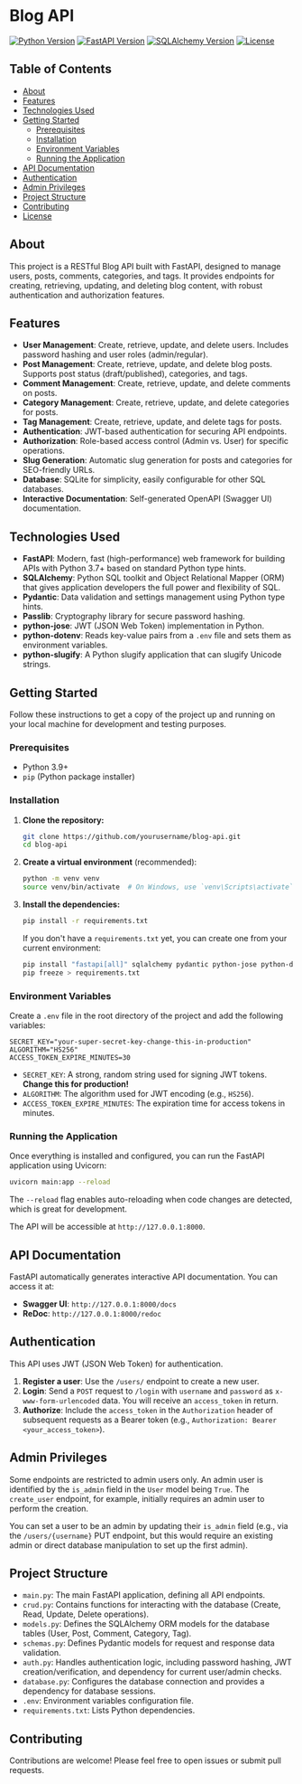 # Blog API

[![Python Version](https://img.shields.io/badge/python-3.9%2B-blue.svg)](https://www.python.org/)
[![FastAPI Version](https://img.shields.io/badge/fastapi-0.104.1-green.svg)](https://fastapi.tiangolo.com/)
[![SQLAlchemy Version](https://img.shields.io/badge/sqlalchemy-2.0.23-orange.svg)](https://www.sqlalchemy.org/)
[![License](https://img.shields.io/badge/license-MIT-blue.svg)](LICENSE)

## Table of Contents

- [About](#about)
- [Features](#features)
- [Technologies Used](#technologies-used)
- [Getting Started](#getting-started)
  - [Prerequisites](#prerequisites)
  - [Installation](#installation)
  - [Environment Variables](#environment-variables)
  - [Running the Application](#running-the-application)
- [API Documentation](#api-documentation)
- [Authentication](#authentication)
- [Admin Privileges](#admin-privileges)
- [Project Structure](#project-structure)
- [Contributing](#contributing)
- [License](#license)

## About

This project is a RESTful Blog API built with FastAPI, designed to manage users, posts, comments, categories, and tags. It provides endpoints for creating, retrieving, updating, and deleting blog content, with robust authentication and authorization features.

## Features

- **User Management**: Create, retrieve, update, and delete users. Includes password hashing and user roles (admin/regular).
- **Post Management**: Create, retrieve, update, and delete blog posts. Supports post status (draft/published), categories, and tags.
- **Comment Management**: Create, retrieve, update, and delete comments on posts.
- **Category Management**: Create, retrieve, update, and delete categories for posts.
- **Tag Management**: Create, retrieve, update, and delete tags for posts.
- **Authentication**: JWT-based authentication for securing API endpoints.
- **Authorization**: Role-based access control (Admin vs. User) for specific operations.
- **Slug Generation**: Automatic slug generation for posts and categories for SEO-friendly URLs.
- **Database**: SQLite for simplicity, easily configurable for other SQL databases.
- **Interactive Documentation**: Self-generated OpenAPI (Swagger UI) documentation.

## Technologies Used

- **FastAPI**: Modern, fast (high-performance) web framework for building APIs with Python 3.7+ based on standard Python type hints.
- **SQLAlchemy**: Python SQL toolkit and Object Relational Mapper (ORM) that gives application developers the full power and flexibility of SQL.
- **Pydantic**: Data validation and settings management using Python type hints.
- **Passlib**: Cryptography library for secure password hashing.
- **python-jose**: JWT (JSON Web Token) implementation in Python.
- **python-dotenv**: Reads key-value pairs from a `.env` file and sets them as environment variables.
- **python-slugify**: A Python slugify application that can slugify Unicode strings.

## Getting Started

Follow these instructions to get a copy of the project up and running on your local machine for development and testing purposes.

### Prerequisites

- Python 3.9+
- `pip` (Python package installer)

### Installation

1.  **Clone the repository:**

    ```bash
    git clone https://github.com/yourusername/blog-api.git
    cd blog-api
    ```

2.  **Create a virtual environment** (recommended):

    ```bash
    python -m venv venv
    source venv/bin/activate  # On Windows, use `venv\Scripts\activate`
    ```

3.  **Install the dependencies:**

    ```bash
    pip install -r requirements.txt
    ```

    If you don't have a `requirements.txt` yet, you can create one from your current environment:
    ```bash
    pip install "fastapi[all]" sqlalchemy pydantic python-jose python-dotenv passlib python-slugify uvicorn
    pip freeze > requirements.txt
    ```

### Environment Variables

Create a `.env` file in the root directory of the project and add the following variables:

```dotenv
SECRET_KEY="your-super-secret-key-change-this-in-production"
ALGORITHM="HS256"
ACCESS_TOKEN_EXPIRE_MINUTES=30
```

-   `SECRET_KEY`: A strong, random string used for signing JWT tokens. **Change this for production!**
-   `ALGORITHM`: The algorithm used for JWT encoding (e.g., `HS256`).
-   `ACCESS_TOKEN_EXPIRE_MINUTES`: The expiration time for access tokens in minutes.

### Running the Application

Once everything is installed and configured, you can run the FastAPI application using Uvicorn:

```bash
uvicorn main:app --reload
```

The `--reload` flag enables auto-reloading when code changes are detected, which is great for development.

The API will be accessible at `http://127.0.0.1:8000`.

## API Documentation

FastAPI automatically generates interactive API documentation.
You can access it at:

-   **Swagger UI**: `http://127.0.0.1:8000/docs` 
-   **ReDoc**: `http://127.0.0.1:8000/redoc` 

## Authentication

This API uses JWT (JSON Web Token) for authentication.

1.  **Register a user**: Use the `/users/` endpoint to create a new user.
2.  **Login**: Send a `POST` request to `/login` with `username` and `password` as `x-www-form-urlencoded` data. You will receive an `access_token` in return.
3.  **Authorize**: Include the `access_token` in the `Authorization` header of subsequent requests as a Bearer token (e.g., `Authorization: Bearer <your_access_token>`).

## Admin Privileges

Some endpoints are restricted to admin users only. An admin user is identified by the `is_admin` field in the `User` model being `True`. The `create_user` endpoint, for example, initially requires an admin user to perform the creation.

You can set a user to be an admin by updating their `is_admin` field (e.g., via the `/users/{username}` PUT endpoint, but this would require an existing admin or direct database manipulation to set up the first admin).

## Project Structure

-   `main.py`: The main FastAPI application, defining all API endpoints.
-   `crud.py`: Contains functions for interacting with the database (Create, Read, Update, Delete operations).
-   `models.py`: Defines the SQLAlchemy ORM models for the database tables (User, Post, Comment, Category, Tag).
-   `schemas.py`: Defines Pydantic models for request and response data validation.
-   `auth.py`: Handles authentication logic, including password hashing, JWT creation/verification, and dependency for current user/admin checks.
-   `database.py`: Configures the database connection and provides a dependency for database sessions.
-   `.env`: Environment variables configuration file.
-   `requirements.txt`: Lists Python dependencies.

## Contributing

Contributions are welcome! Please feel free to open issues or submit pull requests.